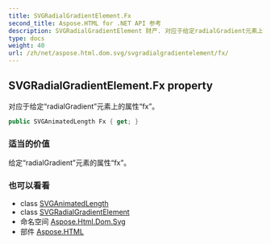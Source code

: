 ```yaml
---
title: SVGRadialGradientElement.Fx
second_title: Aspose.HTML for .NET API 参考
description: SVGRadialGradientElement 财产. 对应于给定radialGradient元素上的属性fx
type: docs
weight: 40
url: /zh/net/aspose.html.dom.svg/svgradialgradientelement/fx/
---
```

## SVGRadialGradientElement.Fx property

对应于给定“radialGradient”元素上的属性“fx”。

```csharp
public SVGAnimatedLength Fx { get; }
```

### 适当的价值

给定“radialGradient”元素的属性“fx”。

### 也可以看看

* class [SVGAnimatedLength](../../../aspose.html.dom.svg.datatypes/svganimatedlength/)
* class [SVGRadialGradientElement](../)
* 命名空间 [Aspose.Html.Dom.Svg](../../svgradialgradientelement/)
* 部件 [Aspose.HTML](../../../)



